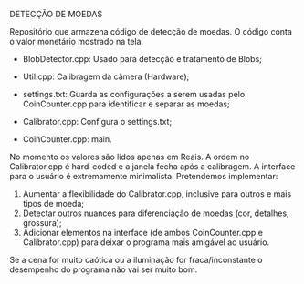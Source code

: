 DETECÇÃO DE MOEDAS

Repositório que armazena código de detecção de moedas. O código conta o valor monetário mostrado na tela.

- BlobDetector.cpp: Usado para detecção e tratamento de Blobs;
- Util.cpp: Calibragem da câmera (Hardware);

- settings.txt: Guarda as configurações a serem usadas pelo CoinCounter.cpp para identificar e separar as moedas;
- Calibrator.cpp: Configura o settings.txt;
- CoinCounter.cpp: main.

No momento os valores são lidos apenas em Reais. A ordem no Calibrator.cpp é hard-coded e a janela fecha após a calibragem. A interface para o usuário é extremamente minimalista. Pretendemos implementar:

1) Aumentar a flexibilidade do Calibrator.cpp, inclusive para outros e mais tipos de moeda;
2) Detectar outros nuances para diferenciação de moedas (cor, detalhes, grossura);
3) Adicionar elementos na interface (de ambos CoinCounter.cpp e Calibrator.cpp) para deixar o programa mais amigável ao usuário.

Se a cena for muito caótica ou a iluminação for fraca/inconstante o desempenho do programa não vai ser muito bom.
